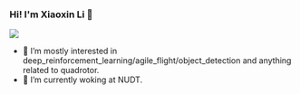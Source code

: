### Hi! I'm Xiaoxin Li 👋

<img src="https://readme-typing-svg.herokuapp.com?font=Lato&size=30&color=%23C8D0D8&center=true&vCenter=true&lines=I'm+a+Roboticist!+🤖">

- 🔭 I’m mostly interested in deep_reinforcement_learning/agile_flight/object_detection and anything related to quadrotor.
- 🌱 I’m currently woking at NUDT.
